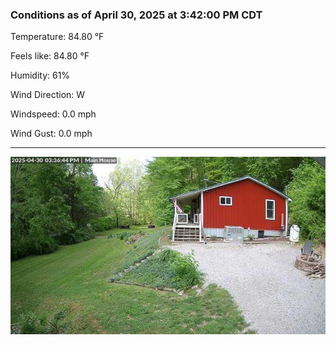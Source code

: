 ### Conditions as of April 30, 2025 at 3:42:00 PM CDT 

Temperature: 84.80 &deg;F

Feels like: 84.80 &deg;F

Humidity: 61%

Wind Direction: W

Windspeed: 0.0 mph

Wind Gust: 0.0 mph

---

<img src="./images/latest.jpeg"/>

